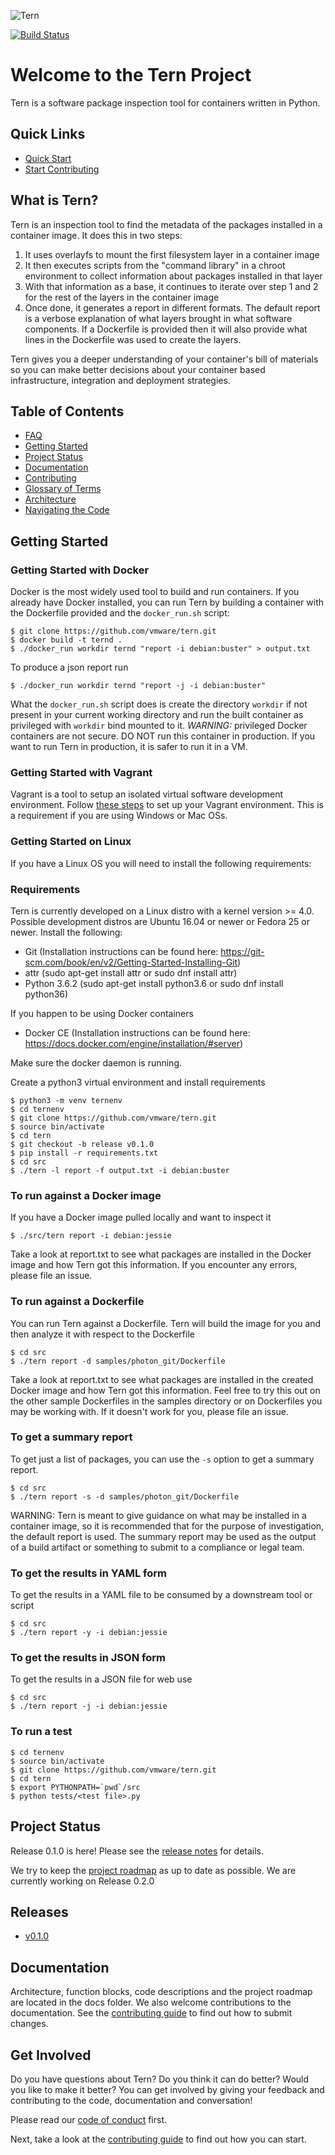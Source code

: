 ![Tern](/docs/img/tern_logo.png)

[![Build Status](https://travis-ci.com/vmware/tern.svg?branch=master)](https://travis-ci.com/vmware/tern)

# Welcome to the Tern Project

Tern is a software package inspection tool for containers written in Python.

## Quick Links
- [Quick Start](#getting-started)
- [Start Contributing](CONTRIBUTING.md)

## What is Tern?
Tern is an inspection tool to find the metadata of the packages installed in a container image. It does this in two steps:
1. It uses overlayfs to mount the first filesystem layer in a container image
2. It then executes scripts from the "command library" in a chroot environment to collect information about packages installed in that layer
3. With that information as a base, it continues to iterate over step 1 and 2 for the rest of the layers in the container image
4. Once done, it generates a report in different formats. The default report is a verbose explanation of what layers brought in what software components. If a Dockerfile is provided then it will also provide what lines in the Dockerfile was used to create the layers.

Tern gives you a deeper understanding of your container's bill of materials so you can make better decisions about your container based infrastructure, integration and deployment strategies.

## Table of Contents
- [FAQ](/docs/faq.md)
- [Getting Started](#getting-started)
- [Project Status](#project-status)
- [Documentation](#documentation)
- [Contributing](#contributing)
- [Glossary of Terms](/docs/glossary.md)
- [Architecture](/docs/architecture.md)
- [Navigating the Code](/docs/navigating-the-code.md)

## Getting Started<a name="getting-started"/>

### Getting Started with Docker
Docker is the most widely used tool to build and run containers. If you already have Docker installed, you can run Tern by building a container with the Dockerfile provided and the `docker_run.sh` script:

```
$ git clone https://github.com/vmware/tern.git
$ docker build -t ternd .
$ ./docker_run workdir ternd "report -i debian:buster" > output.txt
```

To produce a json report run
```
$ ./docker_run workdir ternd "report -j -i debian:buster"
```

What the `docker_run.sh` script does is create the directory `workdir` if not present in your current working directory and run the built container as privileged with `workdir` bind mounted to it.
*WARNING:* privileged Docker containers are not secure. DO NOT run this container in production. If you want to run Tern in production, it is safer to run it in a VM.

### Getting Started with Vagrant
Vagrant is a tool to setup an isolated virtual software development environment. Follow [these steps](/docs/contributing-setup.md) to set up your Vagrant environment. This is a requirement if you are using Windows or Mac OSs.


### Getting Started on Linux
If you have a Linux OS you will need to install the following requirements:

### Requirements
Tern is currently developed on a Linux distro with a kernel version >= 4.0. Possible development distros are Ubuntu 16.04 or newer or Fedora 25 or newer.
Install the following:

- Git (Installation instructions can be found here: https://git-scm.com/book/en/v2/Getting-Started-Installing-Git)
- attr (sudo apt-get install attr or sudo dnf install attr)
- Python 3.6.2 (sudo apt-get install python3.6 or sudo dnf install python36)

If you happen to be using Docker containers
- Docker CE (Installation instructions can be found here: https://docs.docker.com/engine/installation/#server)

Make sure the docker daemon is running.

Create a python3 virtual environment and install requirements

```
$ python3 -m venv ternenv
$ cd ternenv
$ git clone https://github.com/vmware/tern.git
$ source bin/activate
$ cd tern
$ git checkout -b release v0.1.0
$ pip install -r requirements.txt
$ cd src
$ ./tern -l report -f output.txt -i debian:buster
```

### To run against a Docker image
If you have a Docker image pulled locally and want to inspect it
```
$ ./src/tern report -i debian:jessie
```
Take a look at report.txt to see what packages are installed in the Docker image and how Tern got this information. If you encounter any errors, please file an issue.

### To run against a Dockerfile
You can run Tern against a Dockerfile. Tern will build the image for you and then analyze it with respect to the Dockerfile
```
$ cd src
$ ./tern report -d samples/photon_git/Dockerfile
```
Take a look at report.txt to see what packages are installed in the created Docker image and how Tern got this information. Feel free to try this out on the other sample Dockerfiles in the samples directory or on Dockerfiles you may be working with. If it doesn't work for you, please file an issue.

### To get a summary report
To get just a list of packages, you can use the `-s` option to get a summary report.
```
$ cd src
$ ./tern report -s -d samples/photon_git/Dockerfile
```
WARNING: Tern is meant to give guidance on what may be installed in a container image, so it is recommended that for the purpose of investigation, the default report is used. The summary report may be used as the output of a build artifact or something to submit to a compliance or legal team.

### To get the results in YAML form
To get the results in a YAML file to be consumed by a downstream tool or script
```
$ cd src
$ ./tern report -y -i debian:jessie
```

### To get the results in JSON form
To get the results in a JSON file for web use
```
$ cd src
$ ./tern report -j -i debian:jessie
```

### To run a test
```
$ cd ternenv
$ source bin/activate
$ git clone https://github.com/vmware/tern.git
$ cd tern
$ export PYTHONPATH=`pwd`/src
$ python tests/<test file>.py
```

## Project Status<a name="project-status"/>
Release 0.1.0 is here! Please see the [release notes](docs/releases/v0_1_0.md) for details.

We try to keep the [project roadmap](./docs/project-roadmap.md) as up to date as possible. We are currently working on Release 0.2.0

## Releases
* [v0.1.0](docs/releases/v0_1_0.md)

## Documentation<a name="documentation"/>
Architecture, function blocks, code descriptions and the project roadmap are located in the docs folder. We also welcome contributions to the documentation. See the [contributing guide](/CONTRIBUTING.md) to find out how to submit changes.

## Get Involved<a name="contributing"/>

Do you have questions about Tern? Do you think it can do better? Would you like to make it better? You can get involved by giving your feedback and contributing to the code, documentation and conversation!

Please read our [code of conduct](/CODE_OF_CONDUCT.md) first.

Next, take a look at the [contributing guide](/CONTRIBUTING.md) to find out how you can start.
